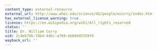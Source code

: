 ```yaml
---
content_type: external-resource
external_url: http://www.whoi.edu/science/GG/people/wcurry/index.htm
has_external_license_warning: true
license: https://en.wikipedia.org/wiki/All_rights_reserved
status: ''
title: Dr. William Curry
uid: 2c4eb78b-74b4-4dbc-a769-ebb9dd2559fd
wayback_url: ''
---
```

